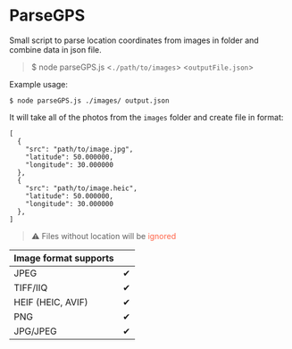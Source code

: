 # ParseGPS
Small script to parse location coordinates from images in folder and combine data in json file.

>$ node parseGPS.js &lt;`./path/to/images`&gt; &lt;`outputFile.json`&gt;

Example usage:

    $ node parseGPS.js ./images/ output.json

It will take all of the photos from the `images` folder and create file in format:
```
[
  {
    "src": "path/to/image.jpg",
    "latitude": 50.000000,
    "longitude": 30.000000
  },
  {
    "src": "path/to/image.heic",
    "latitude": 50.000000,
    "longitude": 30.000000
  },
]
``` 
> ⚠️ Files without location will be <span style='color:tomato'>ignored</span>

|Image format supports||
|-|-|
| JPEG | ✔ 
| TIFF/IIQ | ✔ 
| HEIF (HEIC, AVIF) | ✔ 
| PNG | ✔ 
| JPG/JPEG | ✔ 
